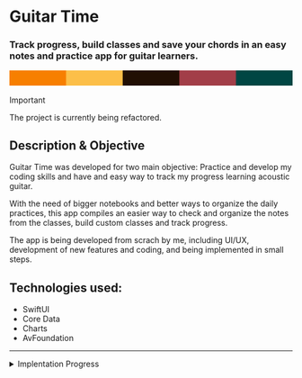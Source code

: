 # Guitar Time
### Track progress, build classes and save your chords in an easy notes and practice app for guitar learners.

![Base Color palette for the app](images/baseColorPalette.png)

> [!IMPORTANT]
> The project is currently being refactored.

## Description & Objective

Guitar Time was developed for two main objective: Practice and develop my coding skills and have and easy way to track my progress learning acoustic guitar.

With the need of bigger notebooks and better ways to organize the daily practices, this app compiles an easier way to check and organize the notes from the classes, build custom classes and track progress.

The app is being developed from scrach by me, including UI/UX, development of new features and coding, and being implemented in small steps.

## Technologies used:
- SwiftUI
- Core Data
- Charts
- AvFoundation

---

<details>
  <summary> Implentation Progress </summary>
<br/>
<img width="1440" alt="Guitar Time User Flow" src="https://github.com/carolinevianab/GuitarTime/assets/54085104/e63e9302-090e-4301-8601-390a5b424c2b">
  
<br/><br/>

Plan for refactoring: Split the views in categories and implement them fully one at a time. The categories are named after symbols.

★ features: Components necessary for other views

▲ features: Practice views

◼ features: Module Presentation views

⚫︎ features: Module Creation views

꩜ features: Calendar related  views

Others: The views that doens't fit the other criteria



| ★ features      | ▲ features         | ◼ features         | ⚫︎ features            | ꩜ features    | Other          |
|        ---      |        ---         |        ---         |        ---            |        ---     |    ---         |
| Metronome       | Practice Routine   | Modules            | New Module            | Calendar Sheet | Home           |
| Chord List      | Practice Completed | Module N           | New Module Class List | Statistics     | Tools          |
| New Chord       |                    | Module Description |                       | Month Calendar | Import Content |
| Chord Carrousel |                    |                    |                       |                | Export Content |
|                 |                    |                    |                       |                | Remove Content |


**Phase 1: Starting point**
- [X] Implementation of base functionalities
- [X] Define base color pallete
- [X] Update string localization
- [ ] Add brazilian portuguese localization

**Phase 2: ★ and ▲**
- [X] Wireframes for both features
- [ ] Full design for both features
- [ ] Implementation of ★ feature
- [ ] Implementation of ▲ features

**Phase 3: ◼ and ⚫︎**
- [ ] Wireframes for both features
- [ ] Full design for both features
- [ ] Implementation of ◼ feature
- [ ] Implementation of ⚫︎ features

**Phase 4: ꩜ and ︎others**
- [ ] Wireframes for both features
- [ ] Full design for both features
- [ ] Implementation of ꩜ feature
- [ ] Implementation of other features

The components will be refactored as needed.
  
</details>
